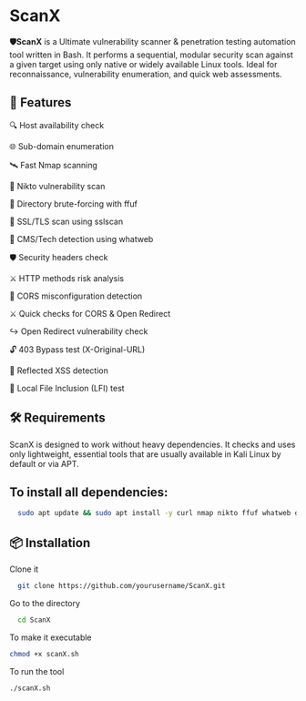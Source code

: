 # ScanX
**🛡ScanX** is a Ultimate vulnerability scanner & penetration testing automation tool written in Bash. It performs a sequential, modular security scan against a given target using only native or widely available Linux tools. Ideal for reconnaissance, vulnerability enumeration, and quick web assessments.

## 🚀 Features
🔍 Host availability check

🌐 Sub-domain enumeration

🛰 Fast Nmap scanning

🧪 Nikto vulnerability scan

📁 Directory brute-forcing with ffuf

🔐 SSL/TLS scan using sslscan

🧠 CMS/Tech detection using whatweb

🛡 Security headers check

⚔ HTTP methods risk analysis

🔄 CORS misconfiguration detection

⚔ Quick checks for CORS & Open Redirect

↪ Open Redirect vulnerability check

🔓 403 Bypass test (X-Original-URL)

💬 Reflected XSS detection

📂 Local File Inclusion (LFI) test

## 🛠 Requirements
ScanX is designed to work without heavy dependencies. It checks and uses only lightweight, essential tools that are usually available in Kali Linux by default or via APT.

## To install all dependencies:
```bash
  sudo apt update && sudo apt install -y curl nmap nikto ffuf whatweb dig sslscan host
```
## 📦 Installation

Clone it
```bash
  git clone https://github.com/yourusername/ScanX.git
```
Go to the directory
```bash
  cd ScanX
```
To make it executable
```bash
chmod +x scanX.sh
```
To run the tool
```bash
./scanX.sh
```
